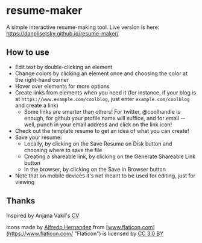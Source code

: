 # resume-maker

A simple interactive resume-making tool. Live version is here: <https://danplisetsky.github.io/resume-maker/>

## How to use

- Edit text by double-clicking an element
- Change colors by clicking an element once and choosing the color at the right-hand corner
- Hover over elements for more options
- Create links from elements when you need it (for instance, if your blog is at `https://www.example.com/coolblog`, just enter `example.com/coolblog` and create a link)
  - Some links are smarter than others! For twitter, @coolhandle is enough, for github your profile name will suffice, and for email -- well, punch in your email address and click on the link icon!
- Check out the template resume to get an idea of what you can create!
- Save your resume:
  - Locally, by clicking on the Save Resume on Disk button and choosing where to save the file
  - Creating a shareable link, by clicking on the Generate Shareable Link button
  - In the browser, by clicking on the Save in Browser button
- Note that on mobile devices it's not meant to be used for editing, just for viewing

## Thanks

Inspired by Anjana Vakil's [CV](https://vakila.github.io/docs/Vakil-Resume.pdf)

Icons made by [Alfredo Hernandez](https://www.flaticon.com/authors/alfredo-hernandez "Alfredo Hernandez") from [www.flaticon.com](https://www.flaticon.com/ "Flaticon") is licensed by [CC 3.0 BY](http://creativecommons.org/licenses/by/3.0/ "Creative Commons BY 3.0")
